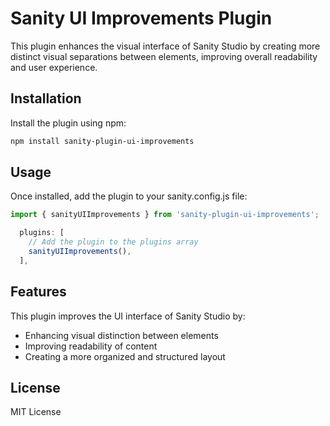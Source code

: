 # Sanity UI Improvements Plugin

This plugin enhances the visual interface of Sanity Studio by creating more distinct visual separations between elements, improving overall readability and user experience.

## Installation

Install the plugin using npm:

```bash
npm install sanity-plugin-ui-improvements
```

## Usage

Once installed, add the plugin to your sanity.config.js file:

```js
import { sanityUIImprovements } from 'sanity-plugin-ui-improvements';
```

```js
  plugins: [
    // Add the plugin to the plugins array
    sanityUIImprovements(),
  ],
```

## Features

This plugin improves the UI interface of Sanity Studio by:

- Enhancing visual distinction between elements
- Improving readability of content
- Creating a more organized and structured layout

## License

MIT License
